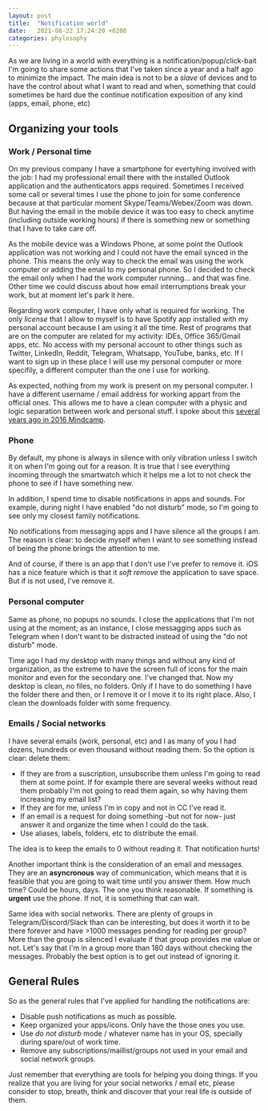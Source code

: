 ```yaml
---
layout: post
title:  "Notification world"
date:   2021-08-22 17:24:20 +0200
categories: phylosophy
---
```


As we are living in a world with everything is a notification/popup/click-bait I'm going to share some actions that I've taken since a year and a half ago to minimize the impact. 
The main idea is not to be a *slave* of devices and to have the control about what I want to read and when, something that could sometimes be hard due the continue notification exposition of any kind (apps, email, phone, etc)

## Organizing your tools

### Work / Personal time

On my previous company I have a smartphone for evertyhing involved with the job: I had my professional email there with the installed Outlook application and the authenticators apps required. Sometimes I received some call or several times I use the phone to join for some conference because at that particular moment Skype/Teams/Webex/Zoom was down. But having the email in the mobile device it was too easy to check anytime (including outside working hours) if there is something new or something that I have to take care off. 

As the mobile device was a Windows Phone, at some point the Outlook application was not working and I could not have the email synced in the phone. This means the only way to check the email was using the work computer or adding the email to my personal phone. So I decided to check the email only when I had the work computer running... and that was fine. Other time we could discuss about how email interrumptions break your work, but at moment let's park it here.

Regarding work computer, I have only what is required for working. The only *license* that I allow to myself is to have Spotify app installed with my personal account because I am using it all the time. Rest of programs that are on the computer are related for my activity: IDEs, Office 365/Gmail apps, etc. No access with my personal account to other things such as Twitter, LinkedIn, Reddit, Telegram, Whatsapp, YouTube, banks, etc. If I want to sign up in these place I will use my personal computer or more specifily, a different computer than the one I use for working.

As expected, nothing from my work is present on my personal computer. I have a different username / email address for working appart from the official ones. This allows me to have a clean computer with a physic and logic separation between work and personal stuff. I spoke about this [several years ago in 2016 Mindcamp](https://www.slideshare.net/AndrsPrezGil/how-to-work-at-home-250126914). 

### Phone

By default, my phone is always in silence with only vibration unless I switch it on when I'm going out for a reason. It is true that I see everything incoming through the smartwatch which it helps me a lot to not check the phone to see if I have something new.

In addition, I spend time to disable notifications in apps and sounds. For example, during night I have enabled "do not disturb" mode, so I'm going to see only my closest family notifications.

No notifications from messaging apps and I have silence all the groups I am. The reason is clear: to decide myself when I want to see something instead of being the phone brings the attention to me.

And of course, if there is an app that I don't use I've prefer to remove it. iOS has a nice feature which is that it *soft remove* the application to save space. But if is not used, I've remove it.

### Personal computer

Same as phone, no popups no sounds. I close the applications that I'm not using at the moment; as an instance, I close messagging apps such as Telegram when I don't want to be distracted instead of using the "do not disturb" mode.

Time ago I had my desktop with many things and without any kind of organization, as the extreme to have the screen full of icons for the main monitor and even for the secondary one. I've changed that. Now my desktop is clean, no files, no folders. Only if I have to do something I have the folder there and then, or I remove it or I move it to its right place. Also, I clean the downloads folder with some frequency. 

### Emails / Social networks
I have several emails (work, personal, etc) and I as many of you I had dozens, hundreds or even thousand without reading them. So the option is clear: delete them:
- If they are from a suscription, unsubscribe them unless I'm going to read them at some point. If for example there are several weeks without read them probably I'm not going
to read them again, so why having them increasing my email list?
- If they are for me, unless I'm in copy and not in CC I've read it.
- If an email is a request for doing something -but not for now- just answer it and organize the time when I could do the task.
- Use aliases, labels, folders, etc to distribute the email.

The idea is to keep the emails to 0 without reading it. That notification hurts!

Another important think is the consideration of an email and messages. They are an **asyncronous** way of communication, which means that it is feasible that you are going to wait time until you answer them. How much time? Could be hours, days. The one you think reasonable. If something is **urgent** use the phone. If not, it is something that can wait.

Same idea with social networks. There are plenty of groups in Telegram/Discord/Slack than can be interesting, but does it worth it to be there forever and have >1000 messages pending for reading per group? More than the group is silenced I evaluate if that group provides me value or not. Let's say that I'm in a group more than 180 days without checking the messages. Probably the best option is to get out instead of ignoring it.

## General Rules

So as the general rules that I've applied for handling the notifications are:
- Disable push notifications as much as possible.
- Keep organized your apps/icons. Only have the those ones you use.
- Use *do not disturb* mode / whatever name has in your OS, specially during spare/out of work time.
- Remove any subscriptions/maillist/groups not used in your email and social network groups.

Just remember that everything are tools for helping you doing things. If you realize that you are living for your social networks / email etc, please consider to stop, breath, think and discover that your real life is outside of them.